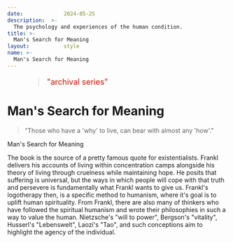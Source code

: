 ```yaml
---
date:             2024-05-25
description:  >-
  The psychology and experiences of the human condition.
title: >-
  Man's Search for Meaning
layout:           style
name: >-
  Man's Search for Meaning
---
```


<figure class="container-lg" style="padding: 0;">
    <blockquote class="blockquote" style="font-size: 18px; color: red;">
    <p style="color: #D21404;">"archival series"</p>
    </blockquote>
</figure>

# Man's Search for Meaning

> "Those who have a 'why' to live, can bear with almost any 'how'."
<figcaption class="blockquote-footer">Man's Search for Meaning</figcaption>

The book is the source of a pretty famous quote for existentialists. Frankl delivers his accounts of living within concentration camps alongside his theory of living through cruelness while maintaining hope. He posits that suffering is universal, but the ways in which people will cope with that truth and persevere is fundamentally what Frankl wants to give us. Frankl's logotherapy then, is a specific method to humanism, where it's goal is to uplift human spirituality. From Frankl, there are also many of thinkers who have followed the spiritual humanism and wrote their philosophies in such a way to value the human. Nietzsche's "will to power", Bergson's "vitality", Husserl's "Lebenswelt", Laozi's "Tao", and such conceptions aim to highlight the agency of the individual.
